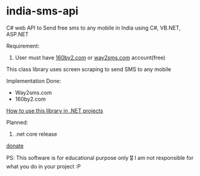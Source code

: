 # india-sms-api

C# web API to Send free sms to any mobile in India using C#, VB.NET, ASP.NET

Requirement: 
1. User must have [160by2.com](160by2.com) or [way2sms.com](way2sms.com) account(free)

This class library uses screen scraping to send SMS to any mobile

Implementation Done:
* Way2sms.com
* 160by2.com

[How to use this library in .NET projects](https://github.com/nitinjs/india-sms-api/wiki/How-to-use-SMS-API-in-C%23)

Planned: 
1. .net core release 

[donate](https://paypal.me/nitinsa1?locale.x=en_GB)

PS:
This software is for educational purpose only 🎖
I am not responsible for what you do in your project :P

